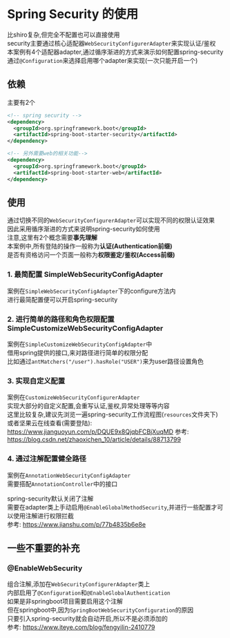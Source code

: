 # Spring Security 的使用

比shiro复杂,但完全不配置也可以直接使用  
security主要通过核心适配器`WebSecurityConfigurerAdapter`来实现认证/鉴权  
本案例有4个适配器adapter,通过循序渐进的方式来演示如何配置spring-security  
通过`@Configuration`来选择启用哪个adapter来实现(一次只能开启一个)  

## 依赖

主要有2个

```xml
<!-- spring security -->
<dependency>
  <groupId>org.springframework.boot</groupId>
  <artifactId>spring-boot-starter-security</artifactId>
</dependency>

<!-- 另外需要web的相关功能-->
<dependency>
  <groupId>org.springframework.boot</groupId>
  <artifactId>spring-boot-starter-web</artifactId>
</dependency>
```

## 使用

通过切换不同的`WebSecurityConfigurerAdapter`可以实现不同的权限认证效果  
因此采用循序渐进的方式来说明spring-security如何使用  
注意,这里有2个概念需要**事先理解**  
本案例中,所有登陆的操作一般称为**认证(Authentication前缀)**  
是否有资格访问一个页面一般称为**权限鉴定/鉴权(Access前缀)**

### 1. 最简配置 SimpleWebSecurityConfigAdapter

案例在`SimpleWebSecurityConfigAdapter`下的configure方法内  
进行最简配置便可以开启spring-security

### 2. 进行简单的路径和角色权限配置 SimpleCustomizeWebSecurityConfigAdapter

案例在`SimpleCustomizeWebSecurityConfigAdapter`中  
借用spring提供的接口,来对路径进行简单的权限分配  
比如通过`antMatchers("/user").hasRole("USER")`来为user路径设置角色

### 3. 实现自定义配置

案例在`CustomizeWebSecurityConfigurerAdapter`  
实现大部分的自定义配置,会重写认证,鉴权,异常处理等等内容  
这里比较复杂,建议先浏览一遍spring-security工作流程图(`resources`文件夹下)  
或者坚果云在线查看(需要登陆): https://www.jianguoyun.com/p/DQUE9x8QjqbFCBjXuqMD
参考: https://blog.csdn.net/zhaoxichen_10/article/details/88713799

### 4. 通过注解配置健全路径

案例在`AnnotationWebSecurityConfigAdapter`  
需要搭配`AnnotationController`中的接口  

spring-security默认关闭了注解  
需要在adapter类上手动启用`@EnableGlobalMethodSecurity`,并进行一些配置才可以使用注解进行权限拦截  
参考: https://www.jianshu.com/p/77b4835b6e8e

## 一些不重要的补充

### @EnableWebSecurity

组合注解,添加在`WebSecurityConfigurerAdapter`类上  
内部启用了`@Configuration`和`@EnableGlobalAuthentication`  
如果是非springboot项目需要启用这个注解  
但在springboot中,因为`SpringBootWebSecurityConfiguration`的原因  
只要引入spring-security就会自动开启,所以不是必须添加的  
参考: https://www.iteye.com/blog/fengyilin-2410779

